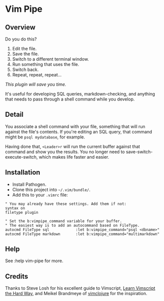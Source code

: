 # Vim Pipe

## Overview

Do you do this?

1. Edit the file.
1. Save the file.
1. Switch to a different terminal window.
1. Run something that uses the file.
1. Switch back.
1. Repeat, repeat, repeat...

_This plugin will save you time._

It's useful for developing SQL queries, markdown-checking, and anything that
needs to pass through a shell command while you develop.

## Detail

You associate a shell command with your file, something that will run against
the file's contents. If you're editing an SQL query, that command might be
`psql mydatabase`, for example.

Having done that, `<Leader>r` will run the current buffer against that
command and show you the results. You no longer need to
save-switch-execute-switch, which makes life faster and easier.

## Installation

* Install Pathogen.
* Clone this project into `~/.vim/bundle/`.
* Add this to your `.vimrc` file:

```vimscript
" You may already have these settings. Add them if not:
syntax on
filetype plugin

" Set the b:vimpipe_command variable for your buffer.
" The easiest way is to add an autocommand based on FileType.
autocmd FileType sql			:let b:vimpipe_command="psql <dbname>"
autocmd FileType markdown		:let b:vimpipe_command="multimarkdown"
```

## Help

See :help vim-pipe for more.

## Credits

Thanks to Steve Losh for his excellent guide to Vimscript, [Learn Vimscript the Hard Way][learn_vimscript], and Meikel Brandmeye of [vimclojure][vimclojure] for the inspiration.


[learn_vimscript]: http://learnvimscriptthehardway.stevelosh.com/
[vimclojure]: https://github.com/kotarak/vimclojure
